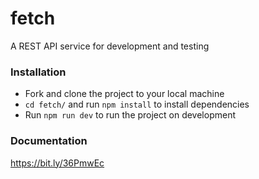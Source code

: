 # fetch
A REST API service for development and testing

### Installation
* Fork and clone the project to your local machine
* `cd fetch/` and run `npm install` to install dependencies
* Run `npm run dev` to run the project on development

### Documentation
https://bit.ly/36PmwEc

